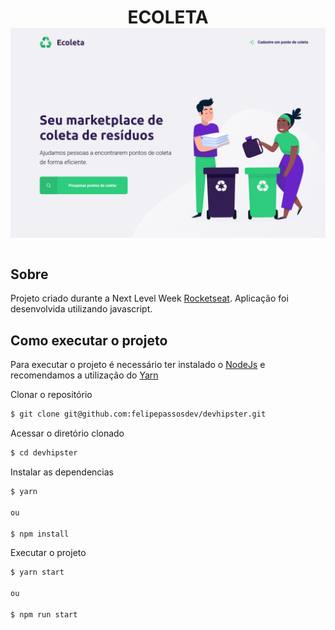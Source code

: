 <h1 align="center">
ECOLETA

 <img src="./public/assets/ecoleta.png">
<h1>

## Sobre

Projeto criado durante a Next Level Week [Rocketseat](https://rocketseat.com.br/).
Aplicação foi desenvolvida utilizando javascript.

## Como executar o projeto

Para executar o projeto é necessário ter instalado o [NodeJs](https://nodejs.org/en/) e recomendamos a utilização do [Yarn](https://classic.yarnpkg.com/pt-BR/docs/install/)

Clonar o repositório
```bash
$ git clone git@github.com:felipepassosdev/devhipster.git
```
Acessar o diretório clonado
```bash
$ cd devhipster
```
Instalar as dependencias
```bash
$ yarn

ou

$ npm install
```
Executar o projeto
```bash
$ yarn start

ou

$ npm run start
```